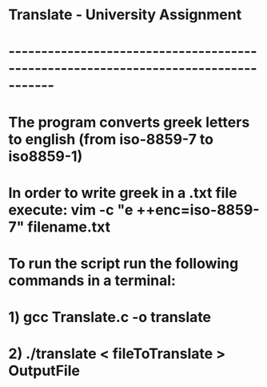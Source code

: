 # Translate - University Assignment 
# -----------------------------------------------------------------------------------
# The program converts greek letters to english (from iso-8859-7 to iso8859-1)
#
# In order to write greek in a .txt file execute: vim -c "e ++enc=iso-8859-7" filename.txt
#
# To run the script run the following commands in a terminal:
#    1) gcc Translate.c -o translate
#    2) ./translate < fileToTranslate > OutputFile
#
